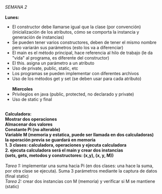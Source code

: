 <i>SEMANA 2</i>
<br><br>
<b>Lunes:</b>
- El constructor debe llamarse igual que la clase (por convención) (inicialización de los atributos, cómo se comporta la instancia y generación de instancias)
- Se pueden tener varios constructores, deben de tener el mismo nombre pero variarán sus parámetros (esto los va a diferenciar)
- El main es el método principal, hace referencia al hilo de trabajo (le da "vida" al programa, es diferente del constructor)
- El this. asigna un parámetro a un atributo
- Uso de private, public, static, etc
- Los programas se pueden implementar con diferentes archivos
- Uso de los métodos get y set (se deben usar para cada atributo)
<br><br>
<b>Miercoles</b>
- Privilegios en java (public, protected, no declarado y private)
- Uso de static y final
<br>
<b>
Calculadora:<br>
Mostrar dos operaciones<br>
Almacenar dos valores<br>
Constante Pi (no alterable)<br>
Variable M (memoria y estatica, puede ser llamada en dos calculadoras) la operación previa se guardará en memoria<br>
1. 3 clases: calculadora, operaciones y ejecuta calculadora<br>
2. ejecuta calculadora será el main y crear dos instancias<br>
(sets, gets, metodos y constructores: (x,y), (x, y, M))
</b>
<br><br>
<i>Tarea 1:</i> implementar una suma hacia Pi (en dos clases: una hace la suma, por otra clase se ejecuta). Suma 3 parámetros mediante la captura de datos (final static)
<br>
<i>Tarea 2:</i> crear dos instancias con M (memoria) y verificar si M se mantiene (static)
